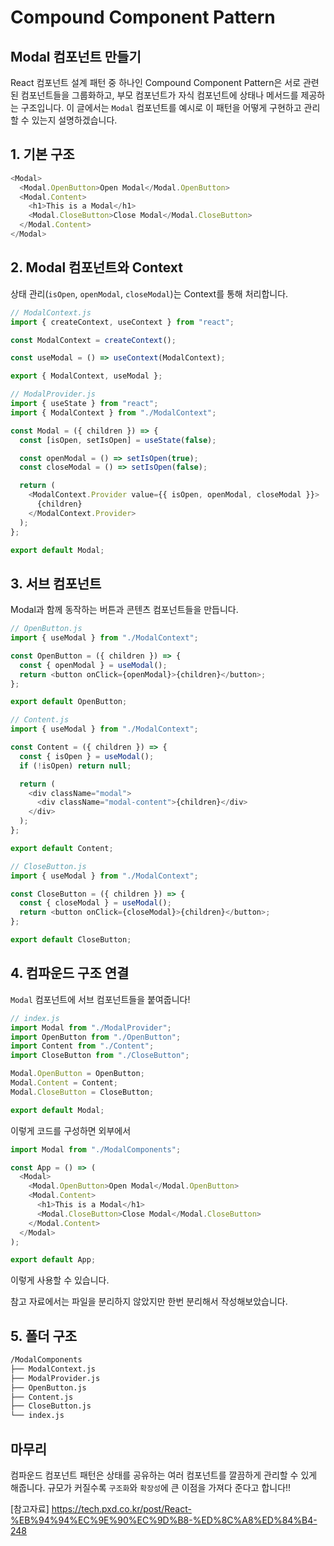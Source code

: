 # Compound Component Pattern

## Modal 컴포넌트 만들기

React 컴포넌트 설계 패턴 중 하나인 Compound Component Pattern은 서로 관련된 컴포넌트들을 그룹화하고, 부모 컴포넌트가 자식 컴포넌트에 상태나 메서드를 제공하는 구조입니다. 이 글에서는 `Modal` 컴포넌트를 예시로 이 패턴을 어떻게 구현하고 관리할 수 있는지 설명하겠습니다.

## 1. 기본 구조

```ts
<Modal>
  <Modal.OpenButton>Open Modal</Modal.OpenButton>
  <Modal.Content>
    <h1>This is a Modal</h1>
    <Modal.CloseButton>Close Modal</Modal.CloseButton>
  </Modal.Content>
</Modal>
```

## 2. Modal 컴포넌트와 Context

상태 관리(`isOpen`, `openModal`, `closeModal`)는 Context를 통해 처리합니다.

```ts
// ModalContext.js
import { createContext, useContext } from "react";

const ModalContext = createContext();

const useModal = () => useContext(ModalContext);

export { ModalContext, useModal };
```

```ts
// ModalProvider.js
import { useState } from "react";
import { ModalContext } from "./ModalContext";

const Modal = ({ children }) => {
  const [isOpen, setIsOpen] = useState(false);

  const openModal = () => setIsOpen(true);
  const closeModal = () => setIsOpen(false);

  return (
    <ModalContext.Provider value={{ isOpen, openModal, closeModal }}>
      {children}
    </ModalContext.Provider>
  );
};

export default Modal;
```

## 3. 서브 컴포넌트

Modal과 함께 동작하는 버튼과 콘텐츠 컴포넌트들을 만듭니다.

```ts
// OpenButton.js
import { useModal } from "./ModalContext";

const OpenButton = ({ children }) => {
  const { openModal } = useModal();
  return <button onClick={openModal}>{children}</button>;
};

export default OpenButton;
```

```ts
// Content.js
import { useModal } from "./ModalContext";

const Content = ({ children }) => {
  const { isOpen } = useModal();
  if (!isOpen) return null;

  return (
    <div className="modal">
      <div className="modal-content">{children}</div>
    </div>
  );
};

export default Content;
```

```ts
// CloseButton.js
import { useModal } from "./ModalContext";

const CloseButton = ({ children }) => {
  const { closeModal } = useModal();
  return <button onClick={closeModal}>{children}</button>;
};

export default CloseButton;
```

## 4. 컴파운드 구조 연결

`Modal` 컴포넌트에 서브 컴포넌트들을 붙여줍니다!

```ts
// index.js
import Modal from "./ModalProvider";
import OpenButton from "./OpenButton";
import Content from "./Content";
import CloseButton from "./CloseButton";

Modal.OpenButton = OpenButton;
Modal.Content = Content;
Modal.CloseButton = CloseButton;

export default Modal;
```

이렇게 코드를 구성하면 외부에서

```ts
import Modal from "./ModalComponents";

const App = () => (
  <Modal>
    <Modal.OpenButton>Open Modal</Modal.OpenButton>
    <Modal.Content>
      <h1>This is a Modal</h1>
      <Modal.CloseButton>Close Modal</Modal.CloseButton>
    </Modal.Content>
  </Modal>
);

export default App;
```

이렇게 사용할 수 있습니다.

참고 자료에서는 파일을 분리하지 않았지만 한번 분리해서 작성해보았습니다.

## 5. 폴더 구조

```md
/ModalComponents
├── ModalContext.js
├── ModalProvider.js
├── OpenButton.js
├── Content.js
├── CloseButton.js
└── index.js
```

## 마무리

컴파운드 컴포넌트 패턴은 상태를 공유하는 여러 컴포넌트를 깔끔하게 관리할 수 있게 해줍니다. 규모가 커질수록 `구조화`와 `확장성`에 큰 이점을 가져다 준다고 합니다!!

[참고자료]
https://tech.pxd.co.kr/post/React-%EB%94%94%EC%9E%90%EC%9D%B8-%ED%8C%A8%ED%84%B4-248
